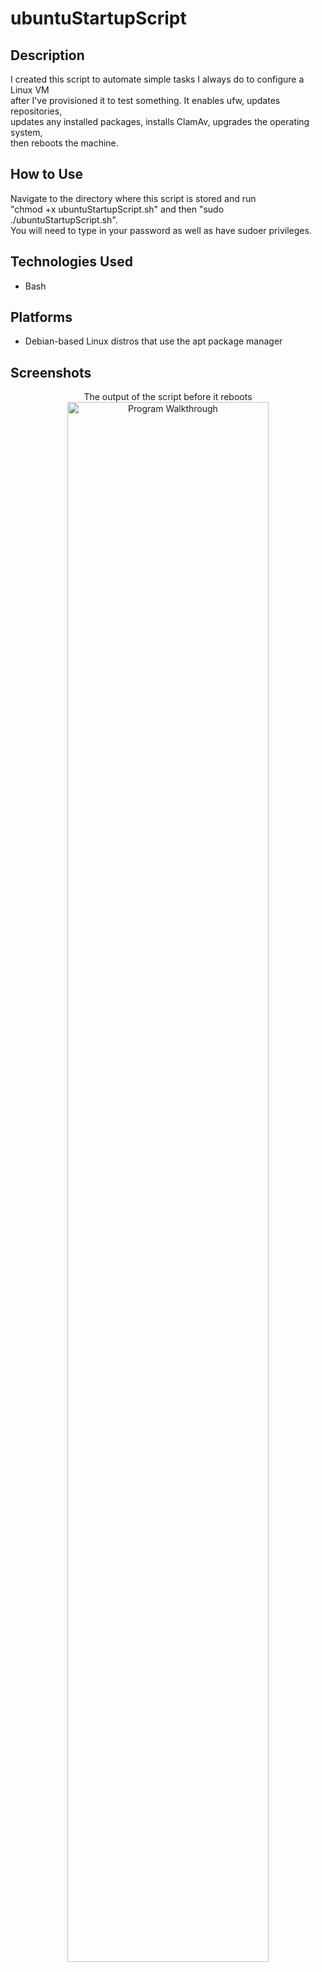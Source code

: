 <h1>ubuntuStartupScript</h1>

<h2>Description</h2>
I created this script to automate simple tasks I always do to configure a Linux VM<br>
after I've provisioned it to test something. It enables ufw, updates repositories,<br>
updates any installed packages, installs ClamAv, upgrades the operating system,<br>
then reboots the machine.

<h2>How to Use</h2>
Navigate to the directory where this script is stored and run<br>
"chmod +x ubuntuStartupScript.sh" and then "sudo ./ubuntuStartupScript.sh".<br>
You will need to type in your password as well as have sudoer privileges.

<h2>Technologies Used</h2>

- Bash

<h2>Platforms</h2>

- Debian-based Linux distros that use the apt package manager

<h2>Screenshots</h2>

<p align="center">
The output of the script before it reboots
<img src="https://imgur.com/K38JsFP.png" height="80%" width="80%" alt="Program Walkthrough"/>
